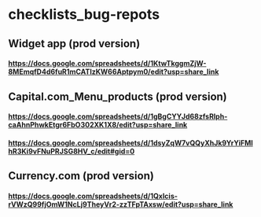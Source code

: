 # checklists_bug-repots

## Widget app (prod version)
#### https://docs.google.com/spreadsheets/d/1KtwTkggmZjW-8MEmqfD4d6fuR1mCATlzKW66Aptpym0/edit?usp=share_link

## Capital.com_Menu_produсts (prod version)
#### https://docs.google.com/spreadsheets/d/1gBgCYYJd68zfsRlph-caAhnPhwkEtgr6FbO302XK1X8/edit?usp=share_link
#### https://docs.google.com/spreadsheets/d/1dsyZqW7vQQyXhJk9YrYiFMlhR3Ki9vFNuPRJSG8HV_c/edit#gid=0

## Currency.com (prod version)
#### https://docs.google.com/spreadsheets/d/1QxIcis-rVWzQ99fjOmW1NcLj9TheyVr2-zzTFpTAxsw/edit?usp=share_link
